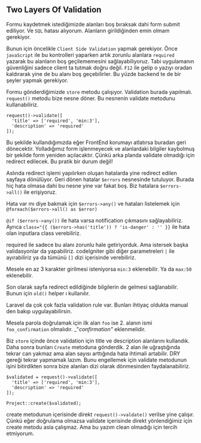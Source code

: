 ## Two Layers Of Validation ##

Formu kaydetmek istediğimizde alanları boş bıraksak dahi form submit ediliyor. Ve `SQL` hatası alıyorum. Alanların girildiğinden emin olmam gerekiyor.

Bunun için öncelikle `Client Side Validation` yapmak gerekiyor. Önce `javaScript` ile bu kontrolleri yaparken artık zorunlu alanlara `required` yazarak bu alanların boş geçilememesini sağlayabiliyoruz. Tabi uygulamanın güvenliğini sadece client ta tutmak doğru değil. `F12` ile gelip o yazıyı oradan kaldırarak yine de bu alanı boş geçebilirler. Bu yüzde backend te de bir şeyler yapmak gerekiyor.

Formu gönderdiğimizde `store` metodu çalışıyor. Validation burada yapılmalı. `request()` metodu bize nesne döner. Bu nesnenin validate metodunu kullanabiliriz.

```
request()->validate([
  'title' => ['required', 'min:3'],
  'description' => 'required'
]);
```

Bu şekilde kullandığımızda eğer FrontEnd korumayı atlatırsa buradan geri dönecektir. Yolladığımız form işlenmeyecek ve alanlardaki bilgiler kaybolmuş bir şekilde form yeniden açılacaktır. Çünkü arka planda validate olmadığı için redirect edilecek. Bu pratik bir durum değil!

Aslında redirect işlemi yapılırken oluşan hatalarda yine redirect edilen sayfaya dönülüyor. Geri dönen hatalar `$errors` nesnesinde tutuluyor. Burada hiç hata olmasa dahi bu nesne yine var fakat boş. Biz hatalara `$errors->all()` ile erişiyoruz.

Hata var mı diye bakmak için `$errors->any()` ve hataları listelemek için `@foreach($errors->all() as $error)`

`@if ($errors->any())` ile hata varsa notification çıkmasını sağlayabiliriz. Ayrıca `class="{{ ($errors->has('title')) ? 'is-danger' : '' }}` ile hata olan inputlara class verebiliriz.

required ile sadece bu alanı zorunlu hale getiriyorduk. Ama istersek başka validasyonlar da yapabiliriz. codeIgniter gibi diğer parametreleri `|` ile ayırabiliriz ya da tümünü `[]` dizi içerisinde verebiliriz.

Mesele en az 3 karakter girilmesi isteniyorsa `min:3` eklenebilir. Ya da `max:50` eklenebilir.

Son olarak sayfa redirect edildiğinde bilgilerin de gelmesi sağlanabilir. Bunun için `old()` helper ı kullanılır.

Laravel da çok çok fazla validation rule var. Bunları ihtiyaç oldukta manual den bakıp uygulayabilirsin.

Mesela parola doğrulamak için ilk alan `foo` ise 2. alanın ismi `foo_confirmation` olmalıdır. _"_confirmation"_ eklenmelidir.

Biz `store` içinde önce validation için title ve description alanlarını kullandık. Daha sonra bunları `Create` metoduna gönderdik. 2 alan ile uğraştığında tekrar can yakmaz ama alan sayısı arttığında hata ihtimali artabilir. DRY gereği tekrar yapmamak lazım. Bunu engellemek için validate metodunun işini bitirdikten sonra bize alanları dizi olarak dönmesinden faydalanabiliriz.

```
$validated = request()->validate([
  'title' => ['required', 'min:3'],
  'description' => 'required'
]);

Project::create($validated);
```

create metodunun içerisinde direkt `request()->valdate()` verilse yine çalışır. Çünkü eğer doğrulama olmazsa validate içerisinde direkt yönlendiğimiz için create metodu asla çalışmaz. Ama bu yazım clean olmadığı için tercih etmiyorum.
